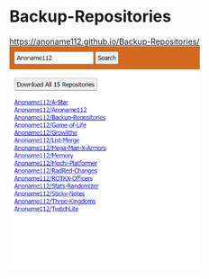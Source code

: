 # Backup-Repositories
https://anoname112.github.io/Backup-Repositories/
<br />
<a href="https://anoname112.github.io/Backup-Repositories/">
   <img src="https://raw.githubusercontent.com/Anoname112/Backup-Repositories/main/ss.png" title="Backup Repositories" height="400">
</a>
